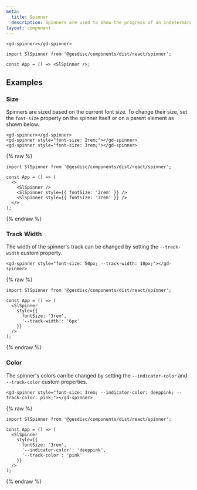 ```yaml
---
meta:
  title: Spinner
  description: Spinners are used to show the progress of an indeterminate operation.
layout: component
---
```


```html:preview
<gd-spinner></gd-spinner>
```

```jsx:react
import SlSpinner from '@gesdisc/components/dist/react/spinner';

const App = () => <SlSpinner />;
```

## Examples

### Size

Spinners are sized based on the current font size. To change their size, set the `font-size` property on the spinner itself or on a parent element as shown below.

```html:preview
<gd-spinner></gd-spinner>
<gd-spinner style="font-size: 2rem;"></gd-spinner>
<gd-spinner style="font-size: 3rem;"></gd-spinner>
```

{% raw %}

```jsx:react
import SlSpinner from '@gesdisc/components/dist/react/spinner';

const App = () => (
  <>
    <SlSpinner />
    <SlSpinner style={{ fontSize: '2rem' }} />
    <SlSpinner style={{ fontSize: '3rem' }} />
  </>
);
```

{% endraw %}

### Track Width

The width of the spinner's track can be changed by setting the `--track-width` custom property.

```html:preview
<gd-spinner style="font-size: 50px; --track-width: 10px;"></gd-spinner>
```

{% raw %}

```jsx:react
import SlSpinner from '@gesdisc/components/dist/react/spinner';

const App = () => (
  <SlSpinner
    style={{
      fontSize: '3rem',
      '--track-width': '6px'
    }}
  />
);
```

{% endraw %}

### Color

The spinner's colors can be changed by setting the `--indicator-color` and `--track-color` custom properties.

```html:preview
<gd-spinner style="font-size: 3rem; --indicator-color: deeppink; --track-color: pink;"></gd-spinner>
```

{% raw %}

```jsx:react
import SlSpinner from '@gesdisc/components/dist/react/spinner';

const App = () => (
  <SlSpinner
    style={{
      fontSize: '3rem',
      '--indicator-color': 'deeppink',
      '--track-color': 'pink'
    }}
  />
);
```

{% endraw %}
